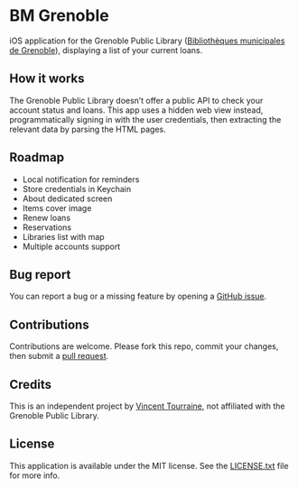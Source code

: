# BM Grenoble

iOS application for the Grenoble Public Library ([Bibliothèques municipales de Grenoble](https://www.bm-grenoble.fr)), displaying a list of your current loans. 

## How it works

The Grenoble Public Library doesn’t offer a public API to check your account status and loans. This app uses a hidden web view instead, programmatically signing in with the user credentials, then extracting the relevant data by parsing the HTML pages.

## Roadmap

- Local notification for reminders
- Store credentials in Keychain
- About dedicated screen
- Items cover image
- Renew loans
- Reservations
- Libraries list with map
- Multiple accounts support

## Bug report

You can report a bug or a missing feature by opening a [GitHub issue](https://github.com/vtourraine/bm-grenoble-ios/issues).

## Contributions

Contributions are welcome. Please fork this repo, commit your changes, then submit a [pull request](https://github.com/vtourraine/bm-grenoble-ios/pulls).

## Credits

This is an independent project by [Vincent Tourraine](https://www.vtourraine.net), not affiliated with the Grenoble Public Library.  

## License

This application is available under the MIT license. See the [LICENSE.txt](./LICENSE.txt) file for more info.
